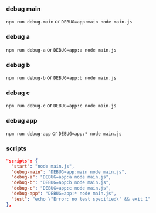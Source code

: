 ### debug main

`npm run debug-main` or `DEBUG=app:main node main.js`

### debug a

`npm run debug-a` or `DEBUG=app:a node main.js`

### debug b

`npm run debug-b` or `DEBUG=app:b node main.js`

### debug c

`npm run debug-c` or `DEBUG=app:c node main.js`

### debug app

`npm run debug-app` or `DEBUG=app:* node main.js`

### scripts

```json
"scripts": {
  "start": "node main.js",
  "debug-main": "DEBUG=app:main node main.js",
  "debug-a": "DEBUG=app:a node main.js",
  "debug-b": "DEBUG=app:b node main.js",
  "debug-c": "DEBUG=app:c node main.js",
  "debug-app": "DEBUG=app:* node main.js",
  "test": "echo \"Error: no test specified\" && exit 1"
},
```
